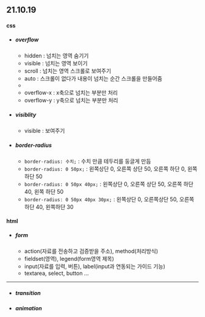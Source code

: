 ## 21.10.19

#### css

- ##### overflow

  - hidden : 넘치는 영역 숨기기
  - visible : 넘치는 영역 보이기
  - scroll : 넘치는 영역 스크롤로 보여주기
  - auto : 스크롤이 없다가 내용이 넘치는 순간 스크롤을 만들어줌
  - 
  - overflow-x : x축으로 넘치는 부분만 처리
  - overflow-y : y축으로 넘치는 부분만 처리

- ##### visiblity

  - visible : 보여주기

- ##### border-radius

  - `border-radius: 수치;` : 수치 만큼 테두리를 둥글게 만듬
  - `border-radius: 0 50px;` : 왼쪽상단 0, 오른쪽 상단 50, 오른쪽 하단 0, 왼쪽 하단 50
  - `border-radius: 0 50px 40px;` : 왼쪽상단 0, 오른쪽 상단 50, 오른쪽 하단 40, 왼쪽 하단 50
  - `border-radius: 0 50px 40px 30px;` :  왼쪽상단 0, 오른쪽상단 50, 오른쪽하단 40, 왼쪽하단 30



#### html

- ##### form

  - action(자료를 전송하고 검증받을 주소), method(처리방식)
  - fieldset(영역), legend(form영역 제목)
  - input(자료를 입력, 버튼), label(input과 연동되는 가이드 기능)
  - textarea, select, button ...





---

- ##### transition

- ##### animation